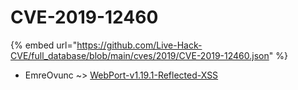 # CVE-2019-12460
{% embed url="https://github.com/Live-Hack-CVE/full_database/blob/main/cves/2019/CVE-2019-12460.json" %}

* EmreOvunc ~> [WebPort-v1.19.1-Reflected-XSS](https://www.alice-snow.ru/2019/database/cve-2019-12460/webport-v1.19.1-reflected-xss-emreovunc)